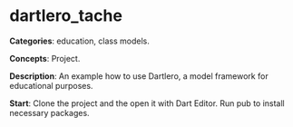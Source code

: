 # dartlero_tache

**Categories**: education, class models.

**Concepts**: Project.

**Description**:
An example how to use Dartlero, a model framework for educational purposes.

**Start**:
Clone the project and the open it with Dart Editor. 
Run pub to install necessary packages. 